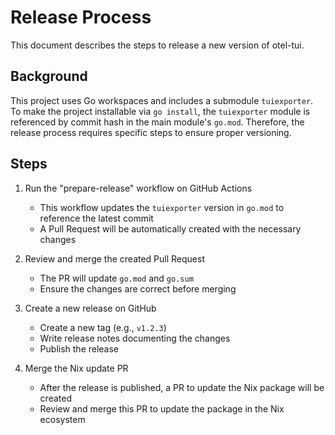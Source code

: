 # Release Process

This document describes the steps to release a new version of otel-tui.

## Background

This project uses Go workspaces and includes a submodule `tuiexporter`. To make the project installable via `go install`, the `tuiexporter` module is referenced by commit hash in the main module's `go.mod`. Therefore, the release process requires specific steps to ensure proper versioning.

## Steps

1. Run the "prepare-release" workflow on GitHub Actions

   - This workflow updates the `tuiexporter` version in `go.mod` to reference the latest commit
   - A Pull Request will be automatically created with the necessary changes

2. Review and merge the created Pull Request

   - The PR will update `go.mod` and `go.sum`
   - Ensure the changes are correct before merging

3. Create a new release on GitHub

   - Create a new tag (e.g., `v1.2.3`)
   - Write release notes documenting the changes
   - Publish the release

4. Merge the Nix update PR
   - After the release is published, a PR to update the Nix package will be created
   - Review and merge this PR to update the package in the Nix ecosystem
